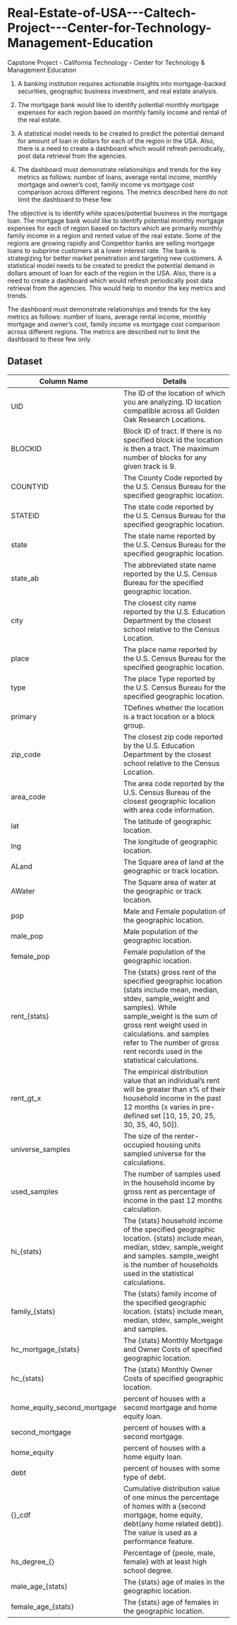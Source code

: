 # Real-Estate-of-USA---Caltech-Project---Center-for-Technology-Management-Education
Capstone Project - California Technology - Center for Technology &amp; Management Education
1. A banking institution requires actionable insights into mortgage-backed 
securities, geographic business investment, and real estate analysis.

2. The mortgage bank would like to identify potential monthly mortgage 
expenses for each region based on monthly family income and rental 
of the real estate. 

3. A statistical model needs to be created to predict the potential demand 
for amount of loan in dollars for each of the region in the USA. Also, 
there is a need to create a dashboard which would refresh periodically, 
post data retrieval from the agencies.

4. The dashboard must demonstrate relationships and trends for the key 
metrics as follows: number of loans, average rental income, monthly 
mortgage and owner’s cost, family income vs mortgage cost 
comparison across different regions. The metrics described here do 
not limit the dashboard to these few.

The objective is to identify white spaces/potential business in the mortgage loan. The mortgage bank would like to identify potential monthly mortgage expenses for each of region based on factors which are primarily monthly family income in a region and rented value of the real estate. Some of the regions are growing rapidly and Competitor banks are selling mortgage loans to subprime customers at a lower interest rate. The bank is strategizing for better market penetration and targeting new customers. A statistical model needs to be created to predict the potential demand in dollars amount of loan for each of the region in the USA. Also, there is a need to create a dashboard which would refresh periodically post data retrieval from the agencies. This would help to monitor the key metrics and trends.

The dashboard must demonstrate relationships and trends for the key metrics as follows:  number of loans, average rental income, monthly mortgage and owner’s cost, family income vs mortgage cost comparison across different regions. The metrics are described not to limit the dashboard to these few only. 

## Dataset

| Column Name                     | Details                                                                                                                                                                        |
|---------------------------------|---------------------------------------------------------------------------------------------------------------------------------------------------------------------------------|
| UID                           | The ID of the location of which you are analyzing. ID location compatible across all Golden Oak Research Locations.                                                                                      |
| BLOCKID                            | Block ID of tract. If there is no specified block id the location is then a tract. The maximum number of blocks for any given track is 9.                                                                                                      |
| COUNTYID                           | The County Code reported by the U.S. Census Bureau for the specified geographic location.                                                                          |
| STATEID                    | The state code reported by the U.S. Census Bureau for the specified geographic location.                                                                                                       |
| state                         | The state name reported by the U.S. Census Bureau for the specified geographic location.                                         |
| state_ab                        | The abbreviated state name reported by the U.S. Census Bureau for the specified geographic location.                                                                                                                         |
| city                             | The closest city name reported by the U.S. Education Department by the closest school relative to the Census Location.                                 |
| place                             | The place name reported by the U.S. Census Bureau for the specified geographic location.                                                                                                                      |
| type                      |  The place Type reported by the U.S. Census Bureau for the specified geographic location.                                                                              |                                                                                     |
| primary                      |  TDefines whether the location is a tract location or a block group.                                                                              |                                                                                     |
| zip_code                      |  The closest zip code reported by the U.S. Education Department by the closest school relative to the Census Location.                                                                              |                                                                                     |
| area_code                      |  The area code reported by the U.S. Census Bureau of the closest geographic location with area code information.                                                                              |                                                                                     |
| lat                      |  The latitude of geographic location.                                                                             |                                                                                     |
| lng                      |  The longitude of geographic location.                                                                             |                                                                                     |
| ALand                      |  The Square area of land at the geographic or track location.                                                                             |                                                                                     |
| AWater                      |  The Square area of water at the geographic or track location.                                                                             |                                                                                     |
| pop                      |  Male and Female population of the geographic location.                                                                             |                                                                                     |
| male_pop                      |  Male population of the geographic location.                                                                             |                                                                                     |
| female_pop                      |  Female population of the geographic location.                                                                             |                                                                                     |
| rent_{stats}                      |  The {stats} gross rent of the specified geographic location (stats include mean, median, stdev, sample_weight and samples). While sample_weight is the sum of gross rent weight used in calculations. and samples refer to The number of gross rent records used in the statistical calculations.                                                                             |                                                                                     |
| rent_gt_x                      |  The empirical distribution value that an individual’s rent will be greater than x% of their household income in the past 12 months (x varies in pre-defined set [10, 15, 20, 25, 30, 35, 40, 50]).                                                                             |                                                                                     |
| universe_samples                      |  The size of the renter-occupied housing units sampled universe for the calculations.                                                                             |                                                                                     |
| used_samples                      |  The number of samples used in the household income by gross rent as percentage of income in the past 12 months calculation.                                                                              |                                                                                     |
| hi_{stats}                      |  The {stats} household income of the specified geographic location. {stats} include mean, median, stdev, sample_weight and samples. sample_weight is the number of households used in the statistical calculations.                                                                             |                                                                                     |
| family_{stats}                      |  The {stats} family income of the specified geographic location. {stats} include mean, median, stdev, sample_weight and samples.                                                                             |                                                                                     |
| hc_mortgage_{stats}                      |  The {stats} Monthly Mortgage and Owner Costs of specified geographic location.                                                                              |                                                                                     |
| hc_{stats}                      |  The {stats} Monthly Owner Costs of specified geographic location.                                                                             |                                                                                     |
| home_equity_second_mortgage                     |  percent of houses with a second mortgage and home equity loan.                                                                              |                                                                                     |
| second_mortgage                      |  percent of houses with a second mortgage.                                                                             |                                                                                     |
| home_equity                     |  percent of houses with a home equity loan.                                                                              |                                                                                     |
| debt                      |  percent of houses with some type of debt.                                                                             |                                                                                     |
| {}_cdf                      |  Cumulative distribution value of one minus the percentage of homes with a {second mortgage, home equity, debt(any home related debt)}. The value is used as a performance feature.                                                                              |                                                                                     |
| hs_degree_{}                      |  Percentage of {peole, male, female} with at least high school degree.                                                                               |                                                                                     |
| male_age_{stats}                    |  The {stats} age of males in the geographic location.                                                                               |                                                                                     |
| female_age_{stats}                    |  The {stats} age of females in the geographic location.                                                                               |                                                                                     |
